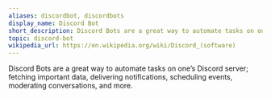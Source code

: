 ```yaml
---
aliases: discordbot, discordbots
display_name: Discord Bot
short_description: Discord Bots are a great way to automate tasks on one’s Discord server; fetching important data, delivering notifications, scheduling events, moderating conversations, and more. 
topic: discord-bot
wikipedia_url: https://en.wikipedia.org/wiki/Discord_(software)
---
```

Discord Bots are a great way to automate tasks on one’s Discord server; fetching important data, delivering notifications, scheduling events, moderating conversations, and more. 

